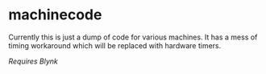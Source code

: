 # machinecode
Currently this is just a dump of code for various machines. It has a mess of timing workaround which will be replaced with hardware timers.

*Requires Blynk* 
